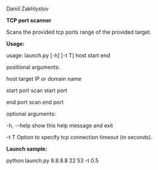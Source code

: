 Daniil Zakhlystov

**TCP port scanner**

Scans the provided tcp ports range of the provided target.

**Usage:**

usage: launch.py [-h] [-t T] host start end

positional arguments:

  host        target IP or domain name
  
  start       port scan start port
  
  end         port scan end port

optional arguments:

  -h, --help  show this help message and exit
  
  -t T        Option to specify tcp connection timeout (in seconds).


**Launch sample:**

python launch.py 8.8.8.8 22 53 -t 0.5
